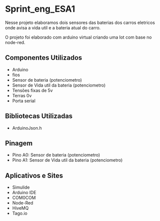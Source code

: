 # Sprint_eng_ESA1
Nesse projeto elaboramos dois sensores das baterias dos carros eletricos onde avisa a vida util e a bateria atual do carro.

O projeto foi elaborado com arduino virtual criando uma Iot com base no node-red.


## Componentes Utilizados

- Arduino
- fios 
- Sensor de bateria (potenciometro)
- Sensor de Vida util da bateria (potenciometro)
- Tensões fixas de 5v
- Terras 0v
- Porta serial

## Bibliotecas Utilizadas

- ArduinoJson.h

## Pinagem

- Pino A0: Sensor de bateria (potenciometro) 
- Pino A1: Sensor de Vida util da bateria (potenciometro)

## Aplicativos e Sites 

- Simulide
- Arduino IDE
- COM0COM
- Node-Red
- HiveMQ
- Tago.io

